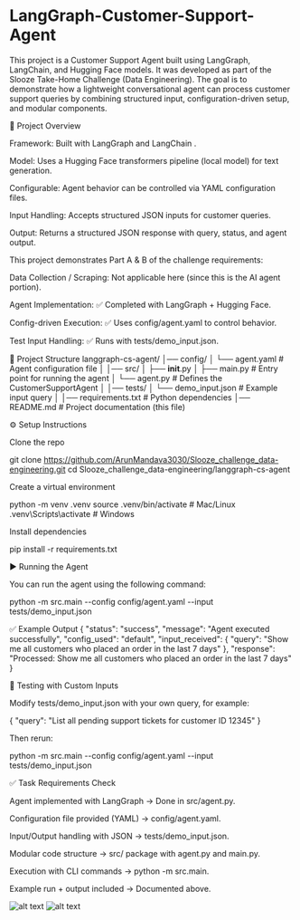 # LangGraph-Customer-Support-Agent

This project is a Customer Support Agent built using LangGraph, LangChain, and Hugging Face models. It was developed as part of the Slooze Take-Home Challenge (Data Engineering). The goal is to demonstrate how a lightweight conversational agent can process customer support queries by combining structured input, configuration-driven setup, and modular components.

📌 Project Overview

Framework: Built with LangGraph
 and LangChain
.

Model: Uses a Hugging Face transformers pipeline (local model) for text generation.

Configurable: Agent behavior can be controlled via YAML configuration files.

Input Handling: Accepts structured JSON inputs for customer queries.

Output: Returns a structured JSON response with query, status, and agent output.

This project demonstrates Part A & B of the challenge requirements:

Data Collection / Scraping: Not applicable here (since this is the AI agent portion).

Agent Implementation: ✅ Completed with LangGraph + Hugging Face.

Config-driven Execution: ✅ Uses config/agent.yaml to control behavior.

Test Input Handling: ✅ Runs with tests/demo_input.json.

📂 Project Structure
langgraph-cs-agent/
│── config/
│   └── agent.yaml            # Agent configuration file
│
│── src/
│   ├── __init__.py
│   ├── main.py               # Entry point for running the agent
│   └── agent.py              # Defines the CustomerSupportAgent
│
│── tests/
│   └── demo_input.json       # Example input query
│
│── requirements.txt          # Python dependencies
│── README.md                 # Project documentation (this file)

⚙️ Setup Instructions

Clone the repo

git clone https://github.com/ArunMandava3030/Slooze_challenge_data-engineering.git
cd Slooze_challenge_data-engineering/langgraph-cs-agent


Create a virtual environment

python -m venv .venv
source .venv/bin/activate     # Mac/Linux
.venv\Scripts\activate        # Windows


Install dependencies

pip install -r requirements.txt

▶️ Running the Agent

You can run the agent using the following command:

python -m src.main --config config/agent.yaml --input tests/demo_input.json

✅ Example Output
{
  "status": "success",
  "message": "Agent executed successfully",
  "config_used": "default",
  "input_received": {
    "query": "Show me all customers who placed an order in the last 7 days"
  },
  "response": "Processed: Show me all customers who placed an order in the last 7 days"
}

🧪 Testing with Custom Inputs

Modify tests/demo_input.json with your own query, for example:

{
  "query": "List all pending support tickets for customer ID 12345"
}


Then rerun:

python -m src.main --config config/agent.yaml --input tests/demo_input.json

✅ Task Requirements Check

Agent implemented with LangGraph → Done in src/agent.py.

Configuration file provided (YAML) → config/agent.yaml.

Input/Output handling with JSON → tests/demo_input.json.

Modular code structure → src/ package with agent.py and main.py.

Execution with CLI commands → python -m src.main.

Example run + output included → Documented above.

![alt text](https://github.com/ArunMandava3030/LangGraph-Customer-SupportAgent/blob/bd81a999683e5fd37f39c255076deb9abdcae8c5/Screenshot%202025-08-27%20223922.png)
![alt text](https://github.com/ArunMandava3030/LangGraph-Customer-SupportAgent/blob/bd81a999683e5fd37f39c255076deb9abdcae8c5/Screenshot%202025-08-27%20223953.png)
